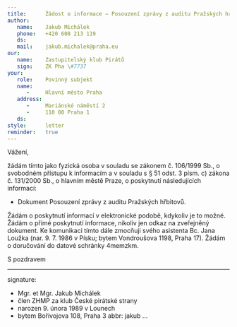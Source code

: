 ```yaml
---
title:      Žádost o informace – Posouzení zprávy z auditu Pražských hřbitovů
author:
   name:    Jakub Michálek
   phone:   +420 608 213 119
   ds:      
   mail:    jakub.michalek@praha.eu
our:
   name:    Zastupitelský klub Pirátů
   sign:    ZK Pha \#7737
your:
   role:    Povinný subjekt
   name:    
      -     Hlavní město Praha
   address:
      -     Mariánské náměstí 2
      -     110 00 Praha 1
   ds:      
style:      letter
reminder:   true
---
```


Vážení,

žádám tímto jako fyzická osoba v souladu se zákonem č. 106/1999 Sb., o svobodném přístupu k informacím a v souladu s § 51 odst. 3 písm. c) zákona č. 131/2000 Sb., o hlavním městě Praze, o poskytnutí následujících informací: 

* Dokument Posouzení zprávy z auditu Pražských hřbitovů. 

Žádám o poskytnutí informací v elektronické podobě, kdykoliv je to možné. Žádám o přímé poskytnutí informace, nikoliv jen odkaz na zveřejněný dokument. Ke komunikaci tímto dále zmocňuji svého asistenta Bc. Jana Loužka (nar. 9. 7. 1986 v Písku; bytem Vondroušova 1198, Praha 17). Žádám o doručování do datové schránky 4memzkm.

S pozdravem

---
signature: 
  - Mgr. et Mgr. Jakub Michálek
  - člen ZHMP za klub České pirátské strany
  - narozen 9. února 1989 v Lounech
  - bytem Bořivojova 108, Praha 3
abbr:       jakub
...
